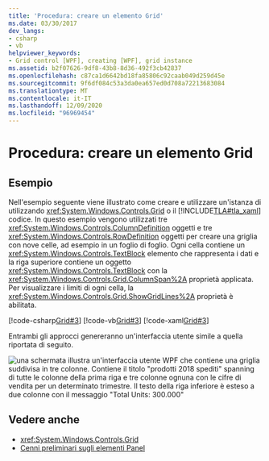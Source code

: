 ```yaml
---
title: 'Procedura: creare un elemento Grid'
ms.date: 03/30/2017
dev_langs:
- csharp
- vb
helpviewer_keywords:
- Grid control [WPF], creating [WPF], grid instance
ms.assetid: b2f07626-9df8-43b8-8d36-492f3cb42837
ms.openlocfilehash: c87ca1d6642bd18fa85806c92caab049d259d45e
ms.sourcegitcommit: 9f6df084c53a3da0ea657ed0d708a72213683084
ms.translationtype: MT
ms.contentlocale: it-IT
ms.lasthandoff: 12/09/2020
ms.locfileid: "96969454"
---
```

# <a name="how-to-create-a-grid-element"></a>Procedura: creare un elemento Grid
## <a name="example"></a>Esempio  
 Nell'esempio seguente viene illustrato come creare e utilizzare un'istanza di utilizzando <xref:System.Windows.Controls.Grid> o il [!INCLUDE[TLA#tla_xaml](../../../includes/tlasharptla-xaml-md.md)] codice. In questo esempio vengono utilizzati tre <xref:System.Windows.Controls.ColumnDefinition> oggetti e tre <xref:System.Windows.Controls.RowDefinition> oggetti per creare una griglia con nove celle, ad esempio in un foglio di foglio. Ogni cella contiene un <xref:System.Windows.Controls.TextBlock> elemento che rappresenta i dati e la riga superiore contiene un oggetto <xref:System.Windows.Controls.TextBlock> con la <xref:System.Windows.Controls.Grid.ColumnSpan%2A> proprietà applicata. Per visualizzare i limiti di ogni cella, la <xref:System.Windows.Controls.Grid.ShowGridLines%2A> proprietà è abilitata.  
  
 [!code-csharp[Grid#3](~/samples/snippets/csharp/VS_Snippets_Wpf/Grid/CSharp/Grid_Code.cs#3)]
 [!code-vb[Grid#3](~/samples/snippets/visualbasic/VS_Snippets_Wpf/Grid/VisualBasic/grid_vb.vb#3)]
 [!code-xaml[Grid#3](~/samples/snippets/xaml/VS_Snippets_Wpf/Grid/XAML/default.xaml#3)]  
  
  Entrambi gli approcci genereranno un'interfaccia utente simile a quella riportata di seguito.

  ![una schermata illustra un'interfaccia utente WPF che contiene una griglia suddivisa in tre colonne.  Contiene il titolo "prodotti 2018 spediti" spanning di tutte le colonne della prima riga e tre colonne ognuna con le cifre di vendita per un determinato trimestre.  Il testo della riga inferiore è esteso a due colonne con il messaggio "Total Units: 300.000"](././media/how-to-create-a-grid-element/how-to-create-a-grid-element.png)
## <a name="see-also"></a>Vedere anche

- <xref:System.Windows.Controls.Grid>
- [Cenni preliminari sugli elementi Panel](panels-overview.md)
